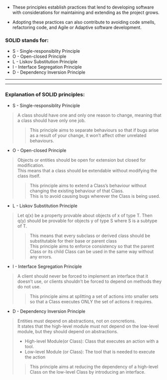 <p>

* These principles establish practices that lend to developing software with considerations for maintaining and extending as the project grows. 

* Adopting these practices can also contribute to avoiding code smells, refactoring code, and Agile or Adaptive software development.
</p>

### SOLID stands for:

* S - Single-responsiblity Principle
* O - Open-closed Principle
* L - Liskov Substitution Principle
* I - Interface Segregation Principle
* D - Dependency Inversion Principle

***
***

### Explanation of SOLID principles:

* S - Single-responsiblity Principle 

> A class should have one and only one reason to change, meaning that a class should have only one job.
>>This principle aims to separate behaviours so that if bugs arise as a result of your change, it won’t affect other unrelated behaviours.
> 
* O - Open-closed Principle
> Objects or entities should be open for extension but closed for modification.<br/>
> This means that a class should be extendable without modifying the class itself.
>>This principle aims to extend a Class’s behaviour without changing the existing behaviour of that Class.<br/> 
>> This is to avoid causing bugs wherever the Class is being used.

* L - Liskov Substitution Principle
>Let q(x) be a property provable about objects of x of type T. 
> Then q(y) should be provable for objects y of type S where S is a subtype of T.<br/>
>>This means that every subclass or derived class should be substitutable for their base or parent class<br/>
>>This principle aims to enforce consistency so that the parent Class or its child Class can be used in the same way without any errors.


* I - Interface Segregation Principle
>A client should never be forced to implement an interface that it doesn’t use, or clients shouldn’t be forced to depend on methods they do not use.
>>This principle aims at splitting a set of actions into smaller sets so that a Class executes ONLY the set of actions it requires.

* D - Dependency Inversion Principle
>Entities must depend on abstractions, not on concretions.<br/>
> It states that the high-level module must not depend on the low-level module, but they should depend on abstractions.
>  * High-level Module(or Class): Class that executes an action with a tool.
>  * Low-level Module (or Class): The tool that is needed to execute the action
>>This principle aims at reducing the dependency of a high-level Class on the low-level Class by introducing an interface.

